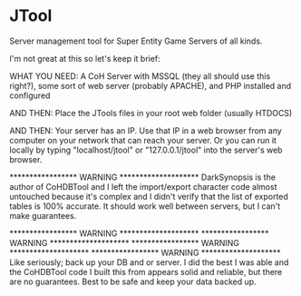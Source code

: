 # JTool
Server management tool for Super Entity Game Servers of all kinds.


I'm not great at this so let's keep it brief:

WHAT YOU NEED: A CoH Server with MSSQL (they all should use this right?), some sort of web server (probably APACHE), and PHP installed and configured

AND THEN: Place the JTools files in your root web folder (usually HTDOCS)

AND THEN: Your server has an IP. Use that IP in a web browser from any computer on your network that can reach your server. Or you can run it locally by typing "localhost/jtool" or "127.0.0.1/jtool" into the server's web browser.



***************** WARNING ********************
DarkSynopsis is the author of CoHDBTool and I left the import/export character code almost untouched because it's complex and I didn't verify that the list of exported tables is 100% accurate. It should work well between servers, but I can't make guarantees.


***************** WARNING ********************
***************** WARNING ********************
***************** WARNING ********************
***************** WARNING ********************
Like seriously; back up your DB and or server. I did the best I was able and the CoHDBTool code I built this from appears solid and reliable, but there are no guarantees. Best to be safe and keep your data backed up.
